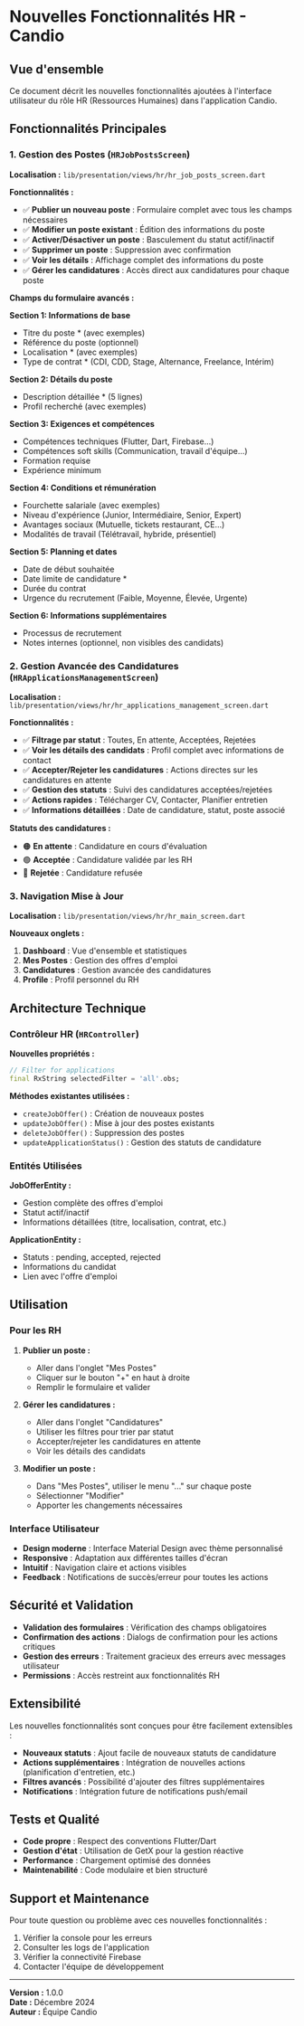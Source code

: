 # Nouvelles Fonctionnalités HR - Candio

## Vue d'ensemble

Ce document décrit les nouvelles fonctionnalités ajoutées à l'interface utilisateur du rôle HR (Ressources Humaines) dans l'application Candio.

## Fonctionnalités Principales

### 1. Gestion des Postes (`HRJobPostsScreen`)

**Localisation :** `lib/presentation/views/hr/hr_job_posts_screen.dart`

**Fonctionnalités :**

- ✅ **Publier un nouveau poste** : Formulaire complet avec tous les champs nécessaires
- ✅ **Modifier un poste existant** : Édition des informations du poste
- ✅ **Activer/Désactiver un poste** : Basculement du statut actif/inactif
- ✅ **Supprimer un poste** : Suppression avec confirmation
- ✅ **Voir les détails** : Affichage complet des informations du poste
- ✅ **Gérer les candidatures** : Accès direct aux candidatures pour chaque poste

**Champs du formulaire avancés :**

**Section 1: Informations de base**

- Titre du poste \* (avec exemples)
- Référence du poste (optionnel)
- Localisation \* (avec exemples)
- Type de contrat \* (CDI, CDD, Stage, Alternance, Freelance, Intérim)

**Section 2: Détails du poste**

- Description détaillée \* (5 lignes)
- Profil recherché (avec exemples)

**Section 3: Exigences et compétences**

- Compétences techniques (Flutter, Dart, Firebase...)
- Compétences soft skills (Communication, travail d'équipe...)
- Formation requise
- Expérience minimum

**Section 4: Conditions et rémunération**

- Fourchette salariale (avec exemples)
- Niveau d'expérience (Junior, Intermédiaire, Senior, Expert)
- Avantages sociaux (Mutuelle, tickets restaurant, CE...)
- Modalités de travail (Télétravail, hybride, présentiel)

**Section 5: Planning et dates**

- Date de début souhaitée
- Date limite de candidature \*
- Durée du contrat
- Urgence du recrutement (Faible, Moyenne, Élevée, Urgente)

**Section 6: Informations supplémentaires**

- Processus de recrutement
- Notes internes (optionnel, non visibles des candidats)

### 2. Gestion Avancée des Candidatures (`HRApplicationsManagementScreen`)

**Localisation :** `lib/presentation/views/hr/hr_applications_management_screen.dart`

**Fonctionnalités :**

- ✅ **Filtrage par statut** : Toutes, En attente, Acceptées, Rejetées
- ✅ **Voir les détails des candidats** : Profil complet avec informations de contact
- ✅ **Accepter/Rejeter les candidatures** : Actions directes sur les candidatures en attente
- ✅ **Gestion des statuts** : Suivi des candidatures acceptées/rejetées
- ✅ **Actions rapides** : Télécharger CV, Contacter, Planifier entretien
- ✅ **Informations détaillées** : Date de candidature, statut, poste associé

**Statuts des candidatures :**

- 🟠 **En attente** : Candidature en cours d'évaluation
- 🟢 **Acceptée** : Candidature validée par les RH
- 🔴 **Rejetée** : Candidature refusée

### 3. Navigation Mise à Jour

**Localisation :** `lib/presentation/views/hr/hr_main_screen.dart`

**Nouveaux onglets :**

1. **Dashboard** : Vue d'ensemble et statistiques
2. **Mes Postes** : Gestion des offres d'emploi
3. **Candidatures** : Gestion avancée des candidatures
4. **Profile** : Profil personnel du RH

## Architecture Technique

### Contrôleur HR (`HRController`)

**Nouvelles propriétés :**

```dart
// Filter for applications
final RxString selectedFilter = 'all'.obs;
```

**Méthodes existantes utilisées :**

- `createJobOffer()` : Création de nouveaux postes
- `updateJobOffer()` : Mise à jour des postes existants
- `deleteJobOffer()` : Suppression des postes
- `updateApplicationStatus()` : Gestion des statuts de candidature

### Entités Utilisées

**JobOfferEntity :**

- Gestion complète des offres d'emploi
- Statut actif/inactif
- Informations détaillées (titre, localisation, contrat, etc.)

**ApplicationEntity :**

- Statuts : pending, accepted, rejected
- Informations du candidat
- Lien avec l'offre d'emploi

## Utilisation

### Pour les RH

1. **Publier un poste :**

   - Aller dans l'onglet "Mes Postes"
   - Cliquer sur le bouton "+" en haut à droite
   - Remplir le formulaire et valider

2. **Gérer les candidatures :**

   - Aller dans l'onglet "Candidatures"
   - Utiliser les filtres pour trier par statut
   - Accepter/rejeter les candidatures en attente
   - Voir les détails des candidats

3. **Modifier un poste :**
   - Dans "Mes Postes", utiliser le menu "..." sur chaque poste
   - Sélectionner "Modifier"
   - Apporter les changements nécessaires

### Interface Utilisateur

- **Design moderne** : Interface Material Design avec thème personnalisé
- **Responsive** : Adaptation aux différentes tailles d'écran
- **Intuitif** : Navigation claire et actions visibles
- **Feedback** : Notifications de succès/erreur pour toutes les actions

## Sécurité et Validation

- **Validation des formulaires** : Vérification des champs obligatoires
- **Confirmation des actions** : Dialogs de confirmation pour les actions critiques
- **Gestion des erreurs** : Traitement gracieux des erreurs avec messages utilisateur
- **Permissions** : Accès restreint aux fonctionnalités RH

## Extensibilité

Les nouvelles fonctionnalités sont conçues pour être facilement extensibles :

- **Nouveaux statuts** : Ajout facile de nouveaux statuts de candidature
- **Actions supplémentaires** : Intégration de nouvelles actions (planification d'entretien, etc.)
- **Filtres avancés** : Possibilité d'ajouter des filtres supplémentaires
- **Notifications** : Intégration future de notifications push/email

## Tests et Qualité

- **Code propre** : Respect des conventions Flutter/Dart
- **Gestion d'état** : Utilisation de GetX pour la gestion réactive
- **Performance** : Chargement optimisé des données
- **Maintenabilité** : Code modulaire et bien structuré

## Support et Maintenance

Pour toute question ou problème avec ces nouvelles fonctionnalités :

1. Vérifier la console pour les erreurs
2. Consulter les logs de l'application
3. Vérifier la connectivité Firebase
4. Contacter l'équipe de développement

---

**Version :** 1.0.0  
**Date :** Décembre 2024  
**Auteur :** Équipe Candio
